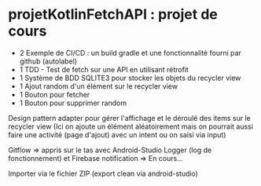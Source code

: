 # projetKotlinFetchAPI : projet de cours
- 2 Exemple de CI/CD : un build gradle et une fonctionnalité fourni par github (autolabel)
- 1 TDD - Test de fetch sur une API en utilisant rétrofit
- 1 Système de BDD SQLITE3 pour stocker les objets du recycler view
- 1 Ajout random d'un élément sur le recycler view
- 1 Bouton pour fetcher
- 1 Bouton pour supprimer random

Design pattern adapter pour gérer l'affichage et le déroulé des items sur le recycler view
(Ici on ajoute un élément aléatoirement mais on pourrait aussi faire une activité (page d'ajout) avec un intent ou on saisi via input)

Gitflow => appris sur le tas avec Android-Studio
Logger (log de fonctionnement) et Firebase notification => En cours...


Importer via le fichier ZIP (export clean via android-studio)
